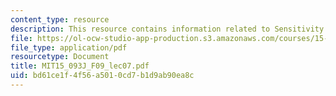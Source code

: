 ```yaml
---
content_type: resource
description: This resource contains information related to Sensitivity analysis.
file: https://ol-ocw-studio-app-production.s3.amazonaws.com/courses/15-093j-optimization-methods-fall-2009/bd61ce1f4f56a5010cd7b1d9ab90ea8c_MIT15_093J_F09_lec07.pdf
file_type: application/pdf
resourcetype: Document
title: MIT15_093J_F09_lec07.pdf
uid: bd61ce1f-4f56-a501-0cd7-b1d9ab90ea8c
---
```

